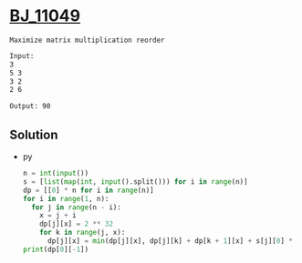 # [BJ_11049](https://acmicpc.net/problem/11049)

```en
Maximize matrix multiplication reorder
```

```txt
Input:
3
5 3
3 2
2 6

Output: 90
```

## Solution

* py

  ```py
  n = int(input())
  s = [list(map(int, input().split())) for i in range(n)]
  dp = [[0] * n for i in range(n)]
  for i in range(1, n):
    for j in range(n - i):
      x = j + i
      dp[j][x] = 2 ** 32
      for k in range(j, x):
        dp[j][x] = min(dp[j][x], dp[j][k] + dp[k + 1][x] + s[j][0] * s[k][1] * s[x][1])
  print(dp[0][-1])
  ```
